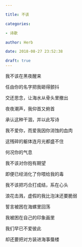 ```yaml
---

title: 不该

categories:

- 诗歌

author: Herb

date: 2018-08-27 23:52:38

draft: true
---
```


我不该在黑夜醒来

任由你的名字把我砸得颤抖

交还思念，让海水从骨头里撤出

夜夜潮声，我仰首又俯首



承认这种干涸，并以此写诗

我不爱你，而爱我因你消蚀的血肉

这残碎的躯体连月光都盛不住

何况你的气息



我不该对你抱有期望

即便已经消化了你喂给我的毒

我不该把巧合打成结，系在心头

浪花击溅，虚假的我比泡沫还要脆弱



誓言被困在海螺里回荡

我被困在自己的印象画里

我们早已不爱彼此

却还要把对方装进海事蜃楼

